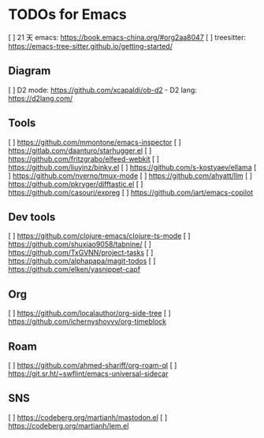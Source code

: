 # TODOs for Emacs

[ ] 21 天 emacs: https://book.emacs-china.org/#org2aa8047
[ ] treesitter: https://emacs-tree-sitter.github.io/getting-started/

## Diagram
[ ] D2 mode: https://github.com/xcapaldi/ob-d2
    - D2 lang: https://d2lang.com/

## Tools
[ ] https://github.com/mmontone/emacs-inspector
[ ] https://gitlab.com/daanturo/starhugger.el
[ ] https://github.com/fritzgrabo/elfeed-webkit
[ ] https://github.com/liuyinz/binky.el
[ ] https://github.com/s-kostyaev/ellama
[ ] https://github.com/nverno/tmux-mode
[ ] https://github.com/ahyatt/llm
[ ] https://github.com/pkryger/difftastic.el
[ ] https://github.com/casouri/expreg
[ ] https://github.com/jart/emacs-copilot

## Dev tools
[ ] https://github.com/clojure-emacs/clojure-ts-mode
[ ] https://github.com/shuxiao9058/tabnine/
[ ] https://github.com/TxGVNN/project-tasks
[ ] https://github.com/alphapapa/magit-todos
[ ] https://github.com/elken/yasnippet-capf

## Org
[ ] https://github.com/localauthor/org-side-tree
[ ] https://github.com/ichernyshovvv/org-timeblock

## Roam
[ ] https://github.com/ahmed-shariff/org-roam-ql
[ ] https://git.sr.ht/~swflint/emacs-universal-sidecar

## SNS
[ ] https://codeberg.org/martianh/mastodon.el
[ ] https://codeberg.org/martianh/lem.el
